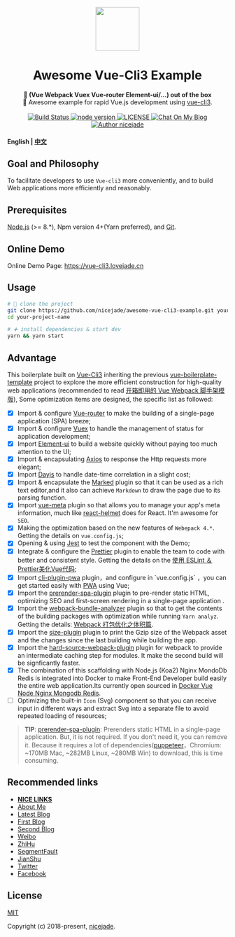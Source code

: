 <p align="center"><a href="https://vuejs.org" target="_blank"><img width="100"src="https://vuejs.org/images/logo.png"></a></p>

<h1 align="center"><strong>Awesome Vue-Cli3 Example </strong></h1>

<div align="center">
  <strong>
    🦅 (Vue Webpack Vuex Vue-router Element-ui/...) out of the box
  </strong>
</div>

<div align="center">
 🦅 Awesome example for rapid Vue.js development using <a href="https://github.com/vuejs/vue-cli" target="_blank">vue-cli3</a>.
</div>

<br>

<div align="center">
  <a href="https://circleci.com/gh/nicejade/awesome-vue-cli3-example">
    <img src="https://circleci.com/gh/nicejade/awesome-vue-cli3-example/tree/master.svg?style=svg" alt="Build Status">
  </a>
  <a href="https://nodejs.org/en/">
    <img src="https://img.shields.io/badge/node-%3E%3D%208.0.0-green.svg" alt="node version">
  </a>
  <a href="https://github.com/nicejade/vue-boilerplate-template">
    <img src="https://img.shields.io/github/license/nicejade/vue-boilerplate-template.svg" alt="LICENSE">
  </a>
  <a href="https://www.jeffjade.com/2019/01/13/146-awesome-vue-cli3-example/??utm_source=awesome-vue-cli3-example">
   <img src="https://img.shields.io/badge/chat-on%20blog-brightgreen.svg" alt="Chat On My Blog">
  </a>
  <a href="https://aboutme.lovejade.cn/">
    <img src="https://img.shields.io/badge/Author-nicejade-%23a696c8.svg" alt="Author nicejade">
  </a>
</div>

#### English | [中文](https://vue-cli3.lovejade.cn/??utm_source=awesome-vue-cli3-example)

## Goal and Philosophy

To facilitate developers to use `Vue-cli3` more conveniently, and to build Web applications more efficiently and reasonably.

## Prerequisites

[Node.js](https://nodejs.org/en/) (>= 8.*), Npm version 4+(Yarn preferred), and [Git](https://git-scm.com/).

## Online Demo

Online Demo Page: https://vue-cli3.lovejade.cn

## Usage

```bash
# 🎉 clone the project
git clone https://github.com/nicejade/awesome-vue-cli3-example.git your-project-name
cd your-project-name

# ➕ install dependencies & start dev
yarn && yarn start
```

## Advantage

This boilerplate built on [Vue-Cli3](https://github.com/vuejs/vue-cli/) inheriting the previous [vue-boilerplate-template](https://github.com/nicejade/vue-boilerplate-template) project to explore the more efficient construction for high-quality web applications (recommended to read [开箱即用的 Vue Webpack 脚手架模版](https://www.jeffjade.com/2018/05/20/140-vue-webpack-boilerplate-template/)), Some optimization items are designed, the specific list as followed:

- [x] Import & configure [Vue-router](https://router.vuejs.org/zh/) to make the building of a single-page application (SPA) breeze;
- [x] Import & configure [Vuex](https://vuex.vuejs.org/zh/) to handle the management of status for application development;
- [x] Import [Element-ui](http://element.eleme.io/#/zh-CN) to build a website quickly without paying too much attention to the UI;
- [x] Import & encapsulating [Axios](https://github.com/axios/axios) to response the Http requests more elegant;
- [x] Import [Dayjs](https://github.com/iamkun/dayjs) to handle date-time correlation in a slight cost;
- [x] Import & encapsulate the [Marked]() plugin so that it can be used as a rich text editor,and it also can achieve `Markdown` to draw the page due to its parsing function.
- [x] Import [vue-meta](https://github.com/declandewet/vue-meta) plugin so that allows you to manage your app's meta information, much like [react-helmet](https://github.com/nfl/react-helmet) does for React. It'm awesome for `SEO`.
- [x] Making the optimization based on the new features of `Webepack 4.*`. Getting the details on `vue.config.js`;
- [x] Opening & using [Jest](https://jestjs.io/) to test the component with the Demo;
- [x] Integrate & configure the [Prettier](https://prettier.io/) plugin to enable the team to code with better and consistent style. Getting the details on the [使用 ESLint ＆ Prettier美化Vue代码](https://www.jeffjade.com/2018/06/18/142-beautify-vue-by-eslint-and-prettier/);
- [x] Import [cli-plugin-pwa](https://github.com/vuejs/vue-cli/tree/dev/packages/%40vue/cli-plugin-pwa) plugin，and configure in \`vue.config.js\` ，you can get started easily with [PWA](https://github.com/nicejade/nice-front-end-tutorial/blob/master/tutorial/pwa-tutorial.md) using Vue;
- [x] Import the [prerender-spa-plugin](https://github.com/chrisvfritz/prerender-spa-plugin) plugin to pre-render static HTML, optimizing SEO and first-screen rendering in a single-page application .
- [x] Import the [webpack-bundle-analyzer](https://github.com/webpack-contrib/webpack-bundle-analyzer) plugin so that to get the contents of the building packages with optimization while running `Yarn analyz`. Getting the details: [Webpack 打包优化之体积篇](https://jeffjade.com/2017/08/06/124-webpack-packge-optimization-for-volume/#%E5%AE%9A%E4%BD%8D-webpack-%E5%A4%A7%E7%9A%84%E5%8E%9F%E5%9B%A0).
- [x] Import the [size-plugin](https://github.com/GoogleChromeLabs/size-plugin)  plugin to print the Gzip size of the Webpack asset and the changes since the last building while building the app.
- [x] Import the [hard-source-webpack-plugin](https://github.com/mzgoddard/hard-source-webpack-plugin) plugin for webpack to provide an intermediate caching step for modules. It make the second build will be signficantly faster.
- [x] The combination of this scaffolding with Node.js (Koa2) Nginx MondoDb Redis is integrated into Docker to make Front-End Developer build easily the entire web application.Its currently open sourced in [Docker Vue Node Nginx Mongodb Redis](https://github.com/nicejade/docker-vue-node-nginx-mongodb-redis).
-  [ ] Optimizing the built-in `Icon` (Svg) component so that you can receive input in different ways and extract Svg into a separate file to avoid repeated loading of resources;

>**TIP**: [prerender-spa-plugin](https://github.com/chrisvfritz/prerender-spa-plugin): Prerenders static HTML in a single-page application. But, it is not required. If you don't need it, you can remove it. Because it requires a lot of dependencies([puppeteer](https://github.com/GoogleChrome/puppeteer)，Chromium: ~170MB Mac, ~282MB Linux, ~280MB Win) to download, this is time consuming.

## Recommended links

- [**NICE LINKS**](https://nicelinks.site?from=github)
- [About Me](https://about.me/nicejade/)
- [Latest Blog](https://nice.lovejade.cn/)
- [First Blog](https://jeffjade.com)
- [Second Blog](https://blog.lovejade.cn/)
- [Weibo](http://weibo.com/jeffjade)
- [ZhiHu](https://www.zhihu.com/people/yang-qiong-pu/)
- [SegmentFault](https://segmentfault.com/u/jeffjade)
- [JianShu](http://www.jianshu.com/u/9aae3d8f4c3d)
- [Twitter](https://twitter.com/nicejadeyang)
- [Facebook](https://www.facebook.com/yang.gang.jade)

## License

[MIT](http://opensource.org/licenses/MIT)

Copyright (c) 2018-present, [nicejade](https://about.me/nicejade/).
